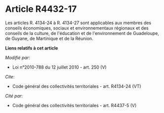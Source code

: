 # Article R4432-17

Les articles R. 4134-24 à R. 4134-27 sont applicables aux membres des conseils économiques, sociaux et environnementaux
régionaux et des conseils de la culture, de l'éducation et de l'environnement de Guadeloupe, de Guyane, de Martinique et de
la Réunion.

**Liens relatifs à cet article**

_Modifié par_:

  - Loi n°2010-788 du 12 juillet 2010 - art. 250 (V)

_Cite_:

  - Code général des collectivités territoriales - art. R4134-24 (VT)

_Cité par_:

  - Code général des collectivités territoriales - art. R4437-5 (V)
